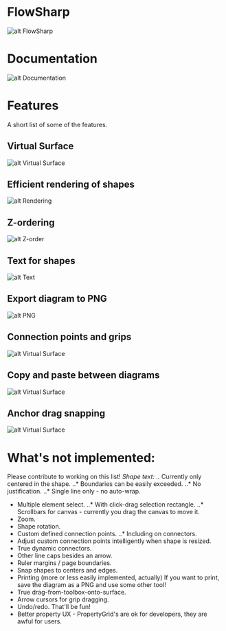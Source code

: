# FlowSharp

![alt FlowSharp](https://github.com/cliftonm/FlowSharp/blob/master/Article/flowsharp2.png)
# Documentation
![alt Documentation](https://github.com/cliftonm/FlowSharp/tree/master/Article)
# Features
A short list of some of the features.
## Virtual Surface
![alt Virtual Surface](https://github.com/cliftonm/FlowSharp/blob/master/Article/img1.png)
## Efficient rendering of shapes
![alt Rendering](https://github.com/cliftonm/FlowSharp/blob/master/Article/img2.png)
## Z-ordering
![alt Z-order](https://github.com/cliftonm/FlowSharp/blob/master/Article/img3.png)
## Text for shapes
![alt Text](https://github.com/cliftonm/FlowSharp/blob/master/Article/img4.png)
## Export diagram to PNG
![alt PNG](https://github.com/cliftonm/FlowSharp/blob/master/Article/img5.png)
## Connection points and grips
![alt Virtual Surface](https://github.com/cliftonm/FlowSharp/blob/master/Article/img8.png)
## Copy and paste between diagrams
![alt Virtual Surface](https://github.com/cliftonm/FlowSharp/blob/master/Article/img11.png)
## Anchor drag snapping
![alt Virtual Surface](https://github.com/cliftonm/FlowSharp/blob/master/Article/snapping.png)
# What's not implemented:
Please contribute to working on this list!
*Shape text:
..* Currently only centered in the shape.
..* Boundaries can be easily exceeded.
..* No justification.
..* Single line only - no auto-wrap.
* Multiple element select.
..* With click-drag selection rectangle.
..* Scrollbars for canvas - currently you drag the canvas to move it.
* Zoom.
* Shape rotation.
* Custom defined connection points.
..* Including on connectors.
* Adjust custom connection points intelligently when shape is resized.
* True dynamic connectors.
* Other line caps besides an arrow.
* Ruler margins / page boundaries.
* Snap shapes to centers and edges.
* Printing (more or less easily implemented, actually)  If you want to print, save the diagram as a PNG and use some other tool!
* True drag-from-toolbox-onto-surface.
* Arrow cursors for grip dragging.
* Undo/redo.  That'll be fun!
* Better property UX - PropertyGrid's are ok for developers, they are awful for users.
